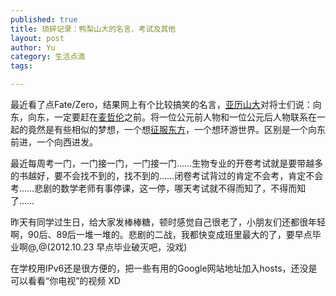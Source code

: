 ```yaml
--- 
published: true
title: 琐碎记录：鸭梨山大的名言、考试及其他
layout: post
author: Yu
category: 生活点滴 
tags:

---
```

最近看了点Fate/Zero，结果网上有个比较搞笑的名言，[亚历山大](http://en.wikipedia.org/wiki/Alexander_the_Great "Alexander the Great")对将士们说：向东，向东，一定要赶在[麦哲伦](http://en.wikipedia.org/wiki/Ferdinand_Magellan "Ferdinand Magellan")之前。将一位公元前人物和一位公元后人物联系在一起的竟然是有些相似的梦想，一个想[征服东方](http://en.wikipedia.org/wiki/Wars_of_Alexander_the_Great "Wars of Alexander the Great")，一个想环游世界。区别是一个向东前进，一个向西进发。


最近每周考一门，一门接一门，一门接一门……生物专业的开卷考试就是要带越多的书越好，要不会找不到的，找不到的……闭卷考试背过的肯定不会考，肯定不会考……悲剧的数学老师有事停课，这一停，哪天考试就不得而知了，不得而知了……


昨天有同学过生日，给大家发棒棒糖，顿时感觉自己很老了，小朋友们还都很年轻啊，90后、89后一堆一堆的。悲剧的二战，我都快变成班里最大的了，要早点毕业啊@,@(2012.10.23 早点毕业破灭吧，没戏)


在学校用IPv6还是很方便的，把一些有用的Google网站地址加入hosts，还没是可以看看“你电视”的视频 XD
